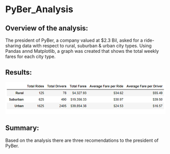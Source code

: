 # PyBer_Analysis
## Overview of the analysis:
The president of PyBer, a company valued at $2.3 Bil, asked for a ride-sharing data with respect to rural, suburban & urban city types.  Using Pandas annd Matplotlib, a graph was created that shows the total weekly fares for each city type.

## Results:
![Rural_Sum](Resources/Rural_Sum.PNG)



## Summary:

Based on the analysis there are three recomendations to the president of PyBer.

